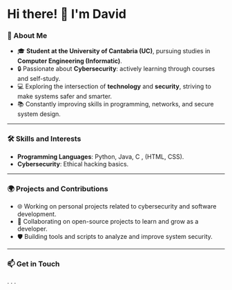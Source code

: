 # Hi there! 👋 I'm David  

### 🌟 About Me  

- 🎓 **Student at the University of Cantabria (UC)**, pursuing studies in **Computer Engineering (Informatic)**.  
- 🔒 Passionate about **Cybersecurity**: actively learning through courses and self-study.  
- 💻 Exploring the intersection of **technology** and **security**, striving to make systems safer and smarter.  
- 📚 Constantly improving skills in programming, networks, and secure system design.  

---

### 🛠️ Skills and Interests  

- **Programming Languages**: Python, Java, C , (HTML, CSS).  
- **Cybersecurity**: Ethical hacking basics.   

---

### 🌍 Projects and Contributions  

- 🌐 Working on personal projects related to cybersecurity and software development.  
- 🔧 Collaborating on open-source projects to learn and grow as a developer.  
- 🛡️ Building tools and scripts to analyze and improve system security.  

---

### 📫 Get in Touch  
.
.
.

